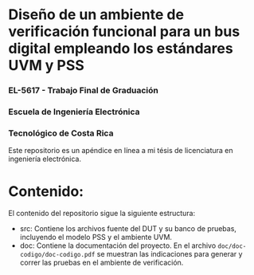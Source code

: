 #  Diseño de un ambiente de verificación funcional para un bus digital empleando los estándares UVM y PSS
### EL-5617 - Trabajo Final de Graduación
### Escuela de Ingeniería Electrónica
### Tecnológico de Costa Rica

Este repositorio es un apéndice en línea a mi tésis de licenciatura en ingeniería electrónica.

# Contenido:

El contenido del repositorio sigue la siguiente estructura:

* src: Contiene los archivos fuente del DUT y su banco de pruebas, incluyendo el modelo PSS y el ambiente UVM.
* doc: Contiene la documentación del proyecto. En el archivo `doc/doc-codigo/doc-codigo.pdf` se muestran las indicaciones para generar y correr las pruebas en el ambiente de verificación. 

